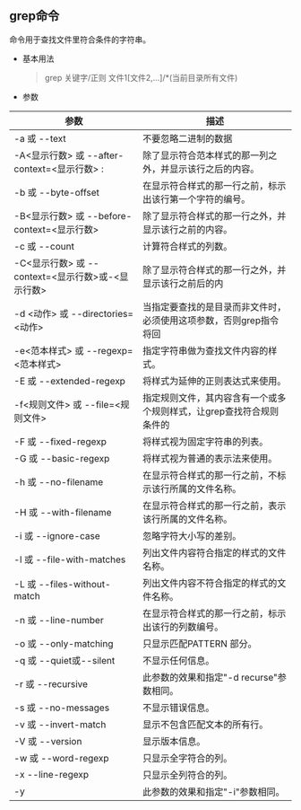 ## grep命令

命令用于查找文件里符合条件的字符串。

* 基本用法

  >grep 关键字/正则  文件1[文件2,...]/*(当前目录所有文件)

* 参数

| 参数                                              | 描述                                                                 |
| ------------------------------------------------- | -------------------------------------------------------------------- |
| -a 或 --text                                      | 不要忽略二进制的数据                                                 |
| -A<显示行数> 或 --after-context=<显示行数> :      | 除了显示符合范本样式的那一列之外，并显示该行之后的内容。             |
| -b 或 --byte-offset                               | 在显示符合样式的那一行之前，标示出该行第一个字符的编号。             |
| -B<显示行数> 或 --before-context=<显示行数>       | 除了显示符合样式的那一行之外，并显示该行之前的内容。                 |
| -c 或 --count                                     | 计算符合样式的列数。                                                 |
| -C<显示行数> 或 --context=<显示行数>或-<显示行数> | 除了显示符合样式的那一行之外，并显示该行之前后的内                   |容。
| -d <动作> 或 --directories=<动作>                 | 当指定要查找的是目录而非文件时，必须使用这项参数，否则grep指令将回   |报信息并停止动作。
| -e<范本样式> 或 --regexp=<范本样式>               | 指定字符串做为查找文件内容的样式。                                   |
| -E 或 --extended-regexp                           | 将样式为延伸的正则表达式来使用。                                     |
| -f<规则文件> 或 --file=<规则文件>                 | 指定规则文件，其内容含有一个或多个规则样式，让grep查找符合规则条件的 |文件内容，格式为每行一个规则样式。
| -F 或 --fixed-regexp                              | 将样式视为固定字符串的列表。                                         |
| -G 或 --basic-regexp                              | 将样式视为普通的表示法来使用。                                       |
| -h 或 --no-filename                               | 在显示符合样式的那一行之前，不标示该行所属的文件名称。               |
| -H 或 --with-filename                             | 在显示符合样式的那一行之前，表示该行所属的文件名称。                 |
| -i 或 --ignore-case                               | 忽略字符大小写的差别。                                               |
| -l 或 --file-with-matches                         | 列出文件内容符合指定的样式的文件名称。                               |
| -L 或 --files-without-match                       | 列出文件内容不符合指定的样式的文件名称。                             |
| -n 或 --line-number                               | 在显示符合样式的那一行之前，标示出该行的列数编号。                   |
| -o 或 --only-matching                             | 只显示匹配PATTERN 部分。                                             |
| -q 或 --quiet或--silent                           | 不显示任何信息。                                                     |
| -r 或 --recursive                                 | 此参数的效果和指定"-d recurse"参数相同。                             |
| -s 或 --no-messages                               | 不显示错误信息。                                                     |
| -v 或 --invert-match                              | 显示不包含匹配文本的所有行。                                         |
| -V 或 --version                                   | 显示版本信息。                                                       |
| -w 或 --word-regexp                               | 只显示全字符合的列。                                                 |
| -x --line-regexp                                  | 只显示全列符合的列。                                                 |
| -y                                                | 此参数的效果和指定"-i"参数相同。                                     |
